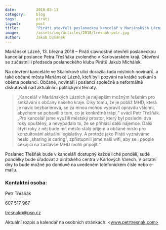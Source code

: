 ```yaml
---
date:         2018-03-13
category:     blog
tags:         piráti
layout:       post
title:        "Piráti otevřeli poslaneckou kancelář v Mariánských Lázních"
image:        /assets/img/articles/2018/tresnak-petr.jpg
author:       Jakub Dušánek
---
```


 
Mariánské Lázně, 13. března 2018 – Piráti slavnostně otevřeli poslaneckou kancelář poslance Petra Třešňáka zvoleného v Karlovarském kraji. Otevření se zúčastnil i předseda poslaneckého klubu Pirátů Jakub Michálek.
 
Na otevření kanceláře ve Skalníkově ulici dorazila řada místních novinářů, a také občané města Mariánské Lázně, kteří byli pozváni na krátké setkání s oběma poslanci. Občané, novináři i poslanci společně a neformálně diskutovali nad aktuálními politickými tématy.
 
> „Kancelář v Mariánských Lázních je nejlepším možným řešením pro setkávání s občany našeho kraje. Díky tomu, že je poblíž MHD, která je navíc bezbariérová, se za mnou mohou vypravit opravdu všichni, abychom se pobavili o tom, co je konkrétně trápí,“ uvádí Petr Třešňák. „Pro kancelář jsme využili městský prostor, který byl poslední dva roky opuštěný, a nevypadalo to, že se přihlásí další nájemce. Další čtyři roky z něj bude mít město stálý příjem a občané místo pro konzultování aktuální legislativy. A protože jako Piráti vyznáváme heslo „sharing is caring“, zpřístupnili jsme naši wifi, aby se i people čekající na zastávce MHD mohli připojit.“
 
Poslanec Třešňák bude v kanceláři dostupný každé liché pondělí, sudé pondělky bude úřadovat z pirátského centra v Karlových Varech. V ostatní dny to bude možné po domluvě na uvedeném telefonickém čísle nebo e-mailu.
 
 
 
### Kontaktní osoba:

Petr Třešňák

607 517 967

<tresnakp@psp.cz>

Aktuální rozpis a kalendář na osobních stránkách: 
<www.petrtresnak.com>




